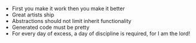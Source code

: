 * First you make it work then you make it better
* Great artists ship
* Abstractions should not limit inherit functionality
* Generated code must be pretty
* For every day of excess, a day of discipline is required, for I am the lord!
